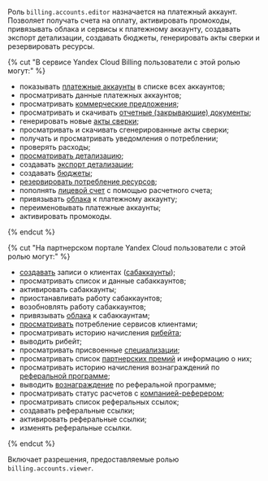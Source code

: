 Роль `billing.accounts.editor` назначается на платежный аккаунт. Позволяет получать счета на оплату, активировать промокоды, привязывать облака и сервисы к платежному аккаунту, создавать экспорт детализации, создавать бюджеты, генерировать акты сверки и резервировать ресурсы.

{% cut "В сервисе Yandex Cloud Billing пользователи с этой ролью могут:" %}

* показывать [платежные аккаунты](../../../billing/concepts/billing-account.md) в списке всех аккаунтов;
* просматривать данные платежных аккаунтов;
* просматривать [коммерческие предложения](../../../billing/concepts/glossary.md#client-offer);
* просматривать и скачивать [отчетные (закрывающие) документы](../../../billing/payment/documents.md);
* генерировать новые [акты сверки](../../../billing/concepts/act.md#reconciliation-report);
* просматривать и скачивать сгенерированные акты сверки;
* получать и просматривать уведомления о потреблении;
* проверять расходы;
* [просматривать детализацию](../../../billing/operations/check-charges.md);
* создавать [экспорт детализации](../../../billing/operations/get-folder-report.md);
* создавать [бюджеты](../../../billing/concepts/budget.md);
* [резервировать потребление ресурсов](../../../billing/concepts/cvos.md);
* пополнять [лицевой счет](../../../billing/concepts/personal-account.md) с помощью расчетного счета;
* привязывать [облака](../../../organization/concepts/manage-services.md#cloud) к платежному аккаунту;
* переименовывать платежные аккаунты;
* активировать промокоды.

{% endcut %}

{% cut "На партнерском портале Yandex Cloud пользователи с этой ролью могут:" %}

* [создавать](../../../partner/program/var-pin-client.md#client-entry) записи о клиентах ([сабаккаунты](../../../partner/terms.md#sub-account));
* просматривать список и данные сабаккаунтов;
* активировать сабаккаунты;
* приостанавливать работу сабаккаунтов;
* возобновлять работу сабаккаунтов;
* привязывать [облака](../../../organization/concepts/manage-services.md#cloud) к сабаккаунтам;
* [просматривать](../../../partner/operations/get-client-stat.md) потребление сервисов клиентами;
* просматривать историю начисления [рибейта](../../../partner/terms.md#rebate);
* выводить рибейт;
* просматривать присвоенные [специализации](../../../partner/specializations/index.md);
* просматривать список [партнерских премий](../../../partner/portal.md#premium) и информацию о них;
* просматривать историю начисления вознаграждений по [реферальной программе](../../../partner/program/referral.md);
* выводить [вознаграждение](../../../partner/program/referral.md#premium) по реферальной программе;
* просматривать статус расчетов с [компанией-реферером](../../../partner/terms.md#referral-partner);
* просматривать список реферальных ссылок;
* создавать реферальные ссылки;
* активировать реферальные ссылки;
* изменять реферальные ссылки.

{% endcut %}

Включает разрешения, предоставляемые ролью `billing.accounts.viewer`.
